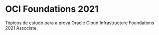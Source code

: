 # OCI Foundations 2021
 Tópicos de estudo para a prova Oracle Cloud Infrastructure Foundations 2021 Associate.
